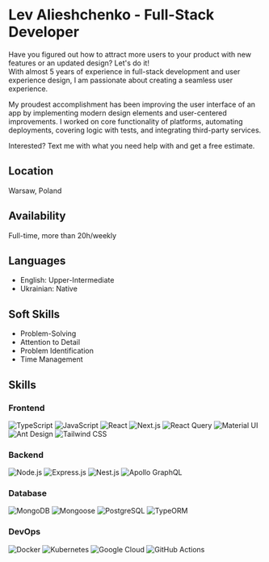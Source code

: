 # Lev Alieshchenko - Full-Stack Developer

Have you figured out how to attract more users to your product with new features or an updated design? Let's do it!  
With almost 5 years of experience in full-stack development and user experience design, I am passionate about creating a seamless user experience.

My proudest accomplishment has been improving the user interface of an app by implementing modern design elements and user-centered improvements. I worked on core functionality of platforms, automating deployments, covering logic with tests, and integrating third-party services.

Interested? Text me with what you need help with and get a free estimate.

## Location
Warsaw, Poland

## Availability
Full-time, more than 20h/weekly

## Languages
- English: Upper-Intermediate
- Ukrainian: Native

## Soft Skills
- Problem-Solving
- Attention to Detail
- Problem Identification
- Time Management

## Skills

### Frontend
![TypeScript](https://img.shields.io/badge/TypeScript-007ACC?style=for-the-badge&logo=typescript&logoColor=white)
![JavaScript](https://img.shields.io/badge/JavaScript-F7DF1E?style=for-the-badge&logo=javascript&logoColor=black)
![React](https://img.shields.io/badge/React-20232A?style=for-the-badge&logo=react&logoColor=61DAFB)
![Next.js](https://img.shields.io/badge/Next-black?style=for-the-badge&logo=next.js&logoColor=white)
![React Query](https://img.shields.io/badge/-React%20Query-FF4154?style=for-the-badge&logo=react%20query&logoColor=white)
![Material UI](https://img.shields.io/badge/material%20ui-%230081cb.svg?logo=material-ui&logoColor=white&style=for-the-badge)
![Ant Design](https://img.shields.io/badge/ant%20design-%230170fe.svg?logo=ant-design&logoColor=white&style=for-the-badge)
![Tailwind CSS](https://img.shields.io/badge/Tailwind_CSS-38B2AC?style=for-the-badge&logo=tailwind-css&logoColor=white)

### Backend
![Node.js](https://img.shields.io/badge/-Node.js-339933?style=for-the-badge&logo=node.js&logoColor=white)
![Express.js](https://img.shields.io/badge/-Express.js-000000?style=for-the-badge&logo=express&logoColor=white)
![Nest.js](https://img.shields.io/badge/-Nest.js-E0234E?style=for-the-badge&logo=nestjs&logoColor=white)
![Apollo GraphQL](https://img.shields.io/badge/-Apollo_GraphQL-311C87?style=for-the-badge&logo=apollo-graphql&logoColor=white)

### Database
![MongoDB](https://img.shields.io/badge/-MongoDB-47A248?style=for-the-badge&logo=mongodb&logoColor=white)
![Mongoose](https://img.shields.io/badge/-Mongoose-47A248?style=for-the-badge&logo=mongoose&logoColor=white)
![PostgreSQL](https://img.shields.io/badge/-PostgreSQL-4169E1?style=for-the-badge&logo=postgresql&logoColor=white)
![TypeORM](https://img.shields.io/badge/-TypeORM-FE2C55?style=for-the-badge&logo=typeorm&logoColor=white)

### DevOps
![Docker](https://img.shields.io/badge/Docker-2496ED?style=for-the-badge&logo=docker&logoColor=white)
![Kubernetes](https://img.shields.io/badge/Kubernetes-326CE5?style=for-the-badge&logo=kubernetes&logoColor=white)
![Google Cloud](https://img.shields.io/badge/Google_Cloud-4285F4?style=for-the-badge&logo=google-cloud&logoColor=white)
![GitHub Actions](https://img.shields.io/badge/GitHub_Actions-2088FF?style=for-the-badge&logo=github-actions&logoColor=white)



